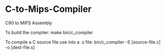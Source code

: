 # C-to-Mips-Compiler
C90 to MIPS Assembly


To build the compiler: 
    make bin/c_compiler

To compile a C source file use into a .s file: 
    bin/c_compiler -S [source-file.c] -o [dest-file.s]

    